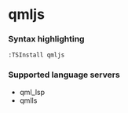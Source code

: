# qmljs
<!--- THIS DOCUMENT IS AUTOMATICALLY GENERATED, DON'T EDIT IT -->

### Syntax highlighting

```vim
:TSInstall qmljs
```

### Supported language servers

- qml_lsp
- qmlls
